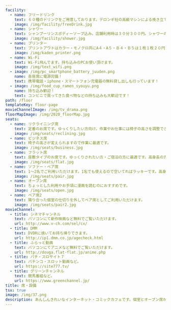 ```yaml
---
facility:
  - name: フリードリンク
    text: ６０種のドリンクをご用意しております。デロンギ社の高級マシンによる挽き立てコーヒーや果汁１００％ジュースなど、他の漫画喫茶ではまず置いていないお飲物から、定番のコーラ、メロンソーダまで多数ございます。
    image: /img/facility/freeDrink.jpg
  - name: シャワー
    text: シャンプーリンスボディーソープ込み。店舗利用時は３０分３００円。シャワーのみ利用は３０分６００円。
    image: /img/facility/shower.jpg
  - name: プリンター
    text: プリントアウトはカラー・モノクロ共にA４・A５・Ｂ４・Ｂ５は１枚１枚２０円（税込）、Ａ３は１枚４０円（税込）。
    image: /img/kaden_printer.png
  - name: Wi-Fi
    text: Wi-Fi飛んでます。持ち込みのPCお使い頂けます。
    image: /img/text_wifi.png
  - image: /img/pc_smartphone_battery_juuden.png
    name: 各座席に電源完備！
    text: 携帯電話・iphone・スマートフォン充電器の無料貸し出しも行っています！
  - image: /img/food_cup_ramen_syouyu.png
    name: 持ち込み歓迎！
    text: コンビニで買ってきた食べ物などの持ち込みも大歓迎です！
path: /floor
templateKey: floor-page
movieChannelImage: /img/tv_drama.png
floorMapImage: /img/2020_floorMap.jpg
seats:
  - name: リクライニング席
    text: 定番のお席です。ゆっくりしたい方向け。作業やお仕事には椅子の高さを調整できるビジネス席がおすすめです。
    image: /img/seats/reclining.jpg
  - name: ビジネス席
    text: 椅子の高さが変えられますので作業に最適です。
    image: /img/seats/business.jpg
  - name: フラット席
    text: 座敷タイプのお席です。ゆっくりされたい方・ご宿泊の方に最適です。高身長の方も安心な長めのお席も2席ございます。
    image: /img/seats/flat.jpg
  - name: ソファー・ペア席
    text: 1〜2名でご利用いただけます。1名でも使えるので空いてればラッキーです。高身長の方でも足を延ばしてゆっくりお使いいただけます。
    image: /img/seats/pair.jpg
  - name: オープン席
    text: ちょっとした利用やお手頃に漫画を読むのにおすすめです。
    image: /img/seats/open.jpg
  - name: ペア席2
    text: 隣り合った個室の仕切りを外してペア席としてご利用いただけます。
    image: /img/seats/pair2.jpg
movieChannel:
  - title: シネマチャンネル
    text: パソコンにて新作映画など無料でご覧いただけます。
    url: http://www.v-ch.com/sel/cx/
  - title: DMM
    text: DVDRに焼いてお持ち帰りできます。
    url: http://ip1.dmm.co.jp/agecheck.html
  - title: ふらっと動画
    text: パソコンにてアニメなど無料でご覧いただけます。
    url: http://douga.flat-flat.jp/anime.php
  - title: パチ・スロサイト７
    text: パチンコ・スロット動画など。
    url: https://site777.tv/
  - title: グリーンチャンネル
    text: 競馬番組など。
    url: https://www.greenchannel.jp/
title: 席・設備
tsx: true
image: /img/37.png
description: あんしんきれいなインターネット・コミックカフェです。個室とオープン席がございます。漫画・ネット・お仕事・ご宿泊などにお使いいただけます。※個室は快活クラブさんのような完全個室ではありません。上のほうは開いている個室になります。※店内で通話（zoom等含む）はできませんのでご注意ください。
---
```

